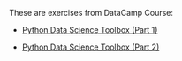 These are exercises from DataCamp Course: 

* [Python Data Science Toolbox (Part 1)](https://www.datacamp.com/courses/python-data-science-toolbox-part-1)

* [Python Data Science Toolbox (Part 2)](https://www.datacamp.com/courses/python-data-science-toolbox-part-2)

  ​